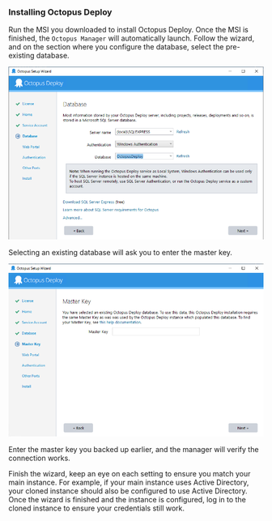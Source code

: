 ### Installing Octopus Deploy

Run the MSI you downloaded to install Octopus Deploy.  Once the MSI is finished, the `Octopus Manager` will automatically launch.  Follow the wizard, and on the section where you configure the database, select the pre-existing database.

![](/docs/shared-content/upgrade/images/select-existing-database.png)

Selecting an existing database will ask you to enter the master key.

![](/docs/shared-content/upgrade/images/enter-master-key.png)

Enter the master key you backed up earlier, and the manager will verify the connection works.  

Finish the wizard, keep an eye on each setting to ensure you match your main instance.  For example, if your main instance uses Active Directory, your cloned instance should also be configured to use Active Directory.  Once the wizard is finished and the instance is configured, log in to the cloned instance to ensure your credentials still work.